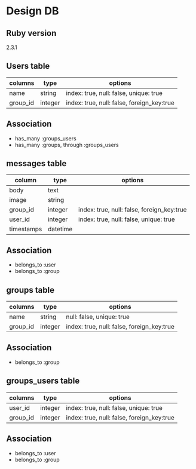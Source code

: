 # Design DB
## Ruby version
2.3.1

## Users table
| columns   | type    | options                                    |
|-----------|---------|--------------------------------------------|
| name      | string  | index: true, null: false, unique: true     |
| group_id  | integer | index: true, null: false, foreign_key:true |

## Association
* has_many :groups_users
* has_many :groups, through :groups_users


## messages table
| column     | type     | options                                    |
|------------|----------|--------------------------------------------|
| body       | text     |                                            |
| image      | string   |                                            |
| group_id   | integer  | index: true, null: false, foreign_key:true |
| user_id    | integer  | index: true, null: false, unique: true     |
| timestamps | datetime |                                            |

## Association
* belongs_to :user
* belongs_to :group


## groups table
| columns  | type    | options                                    |
|----------|---------|--------------------------------------------|
| name     | string  | null: false, unique: true                  |
| group_id | integer | index: true, null: false, foreign_key:true |

## Association
* belongs_to :group


## groups_users table
| columns   | type    | options                                    |
|-----------|---------|--------------------------------------------|
| user_id   | integer | index: true, null: false, unique: true     |
| group_id  | integer | index: true, null: false, foreign_key:true |

## Association
* belongs_to :user
* belongs_to :group
